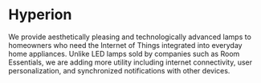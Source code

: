 # Hyperion
We provide aesthetically pleasing and technologically advanced lamps to homeowners who need the Internet of Things integrated into everyday home appliances.  Unlike LED lamps sold by companies such as Room Essentials, we are adding more utility including internet connectivity, user personalization, and synchronized notifications with other devices.
